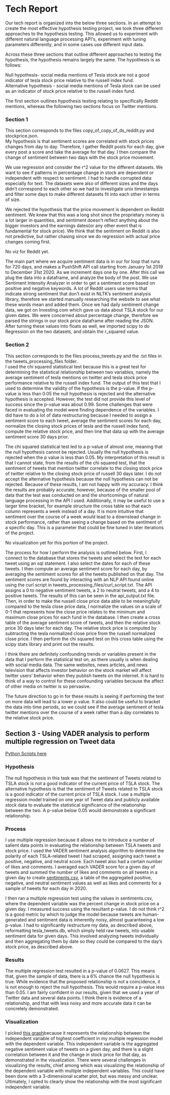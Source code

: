 # Tech Report

Our tech report is organized into the below three sections. In an attempt to create the most
effective hypothesis testing project, we took three different approaches to the hypothesis testing. This allowed us to experiment with different natural language processing API's, 
experiment with tuning parameters differently, and in some cases use different input data.  

Across these three sections that outline different approaches to testing the hypothesis, the hypothesis remains largely the same. The hypothesis is as follows:  

Null hypothesis- social media mentions of Tesla stock are not a good indicator of tesla stock price relative to the russell index fund.  
Alternative hypothesis - social media mentions of Tesla stock can be used as an indicator of stock price relative to the russell index fund.  

The first section outlines hypothesis testing relating to specifically Reddit mentions, whereas the following two sections focus on Twitter mentions.  

### Section 1 ###
This section corresponds to the files copy_of_copy_of_ds_reddit.py and stockprice.json.  
My hypothesis is that sentiment scores are correlated with stock prices changes from day to day. Therefore, I gather Reddit posts for each day, give every post a score and take the average for that day. I then compare the change of sentiment between two days with the stock price movement.  

We use regression and consider the r^2 value for the different datasets. We want to see if patterns in percentage change in stock are dependent or independent with respect to sentiment. I had to handle corrupted data especially for text. The datasets were also of different sizes and the days didn’t correspond to each other so we had to investigate unix timestamps and filter some days to make different datasets fit into each other in terms of size.  

We rejected the hypothesis that the price movement is dependent on Reddit sentiment. We knew that this was a long shot since the proprietary money is a lot larger in quantities, and sentiment doesn’t reflect anything about the bigger investors and the earnings dates(or any other event that is fundamental for stock price). We think that the sentiment on Reddit is also not predictive, but rather chasing since we do regression with actual price changes coming first.  

 No viz for Reddit yet.  
 
The main part where we acquire sentiment data is in our for loop that runs for 720 days, and makes a PushShift API call starting from January 1st 2019 to December 31st 2020. As we increment days one by one. After this call we plug the data into a dataframe, and analyze the body of the post. We use Sentiment Intensity Analyzer in order to get a sentiment score based on positive and negative keywords. A lot of Reddit users use terms that indicate strong sentiment that don’t exist in NLTK’s sentiment analysis library, therefore we started manually researching the website to see what these words mean and added them. Once we had daily sentiment change data, we got on Investing.com which gave us data about TSLA stock for our given dates. We were concerned about percentage change, therefore we parsed the strings in our stock price dataframe after reading the JSON. After turning these values into floats as well, we imported scipy to do Regression on the two datasets, and obtain the r_squared value.  

### Section 2 ###
This section corresponds to the files process_tweets.py and the .txt files in the tweets_processing_files folder.  
I used the chi squared statistical test because this is a great test for determining the statistical relationship between two variables, namely the average sentiment of tesla mentions on twitter and tesla stock price performance relative to the russell index fund. The output of this test that I used to determine the validity of the hypothesis is the p-value. If the p-value is less than 0.05 the null hypothesis is rejected and the alternative hypothesis is accepted. However, the test did not provide this level of success since the p-value was about 0.99. Some challenges that were faced in evaluating the model were finding dependence of the variables. I did have to do a lot of data restructuring because I needed to assign a sentiment score to each tweet, average the sentiment scores for each day, normalize the closing stock prices of tesla and the russell index fund, compute the relative stock price, and then line that data up with the average sentiment score 30 days prior.  

The chi squared statistical test led to a p-value of almost one, meaning that the null hypothesis cannot be rejected. Usually the null hypothesis is rejected when the p value is less than 0.05. My interpretation of this result is that I cannot state, from the results of the chi squared test, that the sentiment of tweets that mention twitter correlate to the closing stock price of twitter relative to the closing stock price of russell 30 days later. I do not accept the alternative hypothesis because the null hypothesis can not be rejected. Because of these results, I am not happy with my accuracy.  I think the results are probably accurate, however, because of the smaller pool of data that the test was conducted on and the shortcomings of natural language processing in the API I used. Additionally, it may be useful to use a larger time bracket, for example structure the cross table so that each column represents a week instead of a day. It is more intuitive that sentiment over the course of a week would lead to a downstead change in stock performance, rather than seeing a change based on the sentiment of a specific day. This is a parameter that could be fine tuned in later iterations of the project.  

No visualization yet for this portion of the project.  

The process for how I perform the analysis is outlined below. First, I connect to the database that stores the tweets and select the text for each tweet using an sql statement. I also select the dates for each of these tweets. I then compute an average sentiment score for each day, by averaging the sentiment scores for all the tweets published on that day. The sentiment scores are found by interacting with an NLP API found online using the curl script in tweets_processing_files/curl_script.txt. The API assigns a 0 to negative sentiment tweets, a 2 to neutral tweets, and a 4 to positive tweets. The results of this can be seen in the api_output.txt file. Then, in order to make the russell close price data able to be meaningfully compared to the tesla close price data, I normalize the values on a scale of 0-1 that represents how the close price relates to the minimum and maximum close prices for each fund in the database. I then create a cross table of the average sentiment score of tweets, and then the relative stock price 30 days later for each day. The relative stock price is computed by subtracting the tesla normalized close price from the russell normalized close price. I then perform the chi squared test on this cross table using the scipy stats library and print out the results.  

I think there are definitely confounding trends or variables present in the data that I perform the statistical test on, as there usually is when dealing with social media data. The same websites, news articles, and news television that affects investor behavior on the stock market will affect twitter users’ behavior when they publish tweets on the internet. It is hard to think of a way to control for these confounding variables because the affect of other media on twitter is so pervasive.  

The future direction to go in for these results is seeing if performing the test on more data will lead to a lower p value. It also could be useful to bracket the data into time periods, so we could see if the average sentiment of tesla twitter mentions over the course of a week rather than a day correlates to the relative stock price.  

## Section 3 - Using VADER analysis to perform multiple regression on Tweet data

[Python Scripts here](../tweet_vader_regression)

### Hypothesis ###

The null hypothesis in this task was that the sentiment of Tweets related to TSLA stock is not a good indicator of the current price of TSLA stock. The alternative hypothesis is that the sentiment of Tweets related to TSLA stock is a good indicator of the current price of TSLA stock. I use a multiple regression model trained on one year of Tweet data and publicly available stock data to evaluate the statistical significance of the relationship between the two. A p-value below 0.05 would demonstrate a significant relationship. 

### Process ###
I use multiple regression because it allows me to introduce a number of salient data points in evaluating the relationship between TSLA tweets and stock price. I used the VADER sentiment analysis algorithm to determine the polarity of each TSLA-related tweet I had scraped, assigning each tweet a positive, negative, and neutral score. Each tweet also had a certain number of likes and comments. I averaged each VADER score for a given day of tweets and summed the number of likes and comments on all tweets in a given day to create [sentiments.csv](../tweet_vader_regression/sentiments.csv), a table of the aggregated positive, negative, and neutral sentiment values as well as likes and comments for a sample of tweets for each day in 2020. 

I then ran a multiple regression test using the values in sentiments.csv, where the dependent variable was the percent change in stock price on a given day. I measured success using the resultant p-value. I do not think r^2 is a good metric by which to judge the model because tweets are human-generated and sentiment data is inherently noisy, almost guaranteeing a low p-value. 
I had to significantly restructure my data, as described above, reformatting tesla_tweets.db, which simply held raw tweets, into usable sentiment data for given days. This involved analyzing tweets individually and then aggregating them by date so they could be compared to the day’s stock price, as described above. 

### Results ###
The multiple regression test resulted in a p-value of 0.0627. This means that, given the sample of data, there is a 6% chance the null hypothesis is true. While evidence that the proposed relationship is not a coincidence, it is not enough to reject the null hypothesis. This would require a p-value less than 0.05. 
I am fairly confident in our results, given that we used a year of Twitter data and several data points. I think there is evidence of a relationship, and that with less noisy and more accurate data it can be concretely demonstrated. 

### Visualization ###
I picked [this graph](../visualizations/tesla_tweets_viz1.png)because it represents the relationship between the independent variable of highest coefficient in my multiple regression model with the dependent variable. This independent variable is the aggregated negative sentiment value of tweets on a given day, and there is a slight correlation between it and the change in stock price for that day, as demonstrated in the visualization. There were several challenges in visualizing the results, chief among which was visualizing the relationship of the dependent variable with multiple independent variables. This could have been done with a 3-dimensional scatter plot, but was messy and unclear. Ultimately, I opted to clearly show the relationship with the most significant independent variable. 
